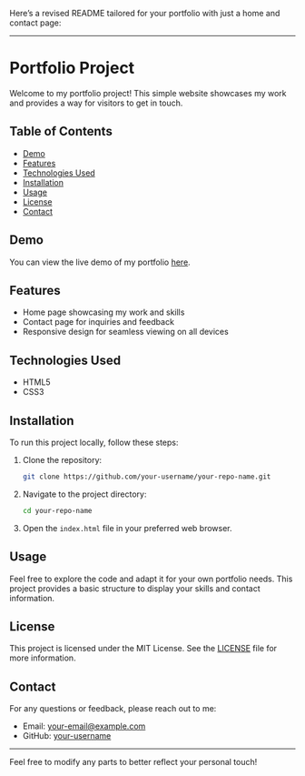 Here’s a revised README tailored for your portfolio with just a home and contact page:

---

# Portfolio Project

Welcome to my portfolio project! This simple website showcases my work and provides a way for visitors to get in touch.

## Table of Contents

- [Demo](#demo)
- [Features](#features)
- [Technologies Used](#technologies-used)
- [Installation](#installation)
- [Usage](#usage)
- [License](#license)
- [Contact](#contact)

## Demo

You can view the live demo of my portfolio [here](link-to-your-demo).

## Features

- Home page showcasing my work and skills
- Contact page for inquiries and feedback
- Responsive design for seamless viewing on all devices

## Technologies Used

- HTML5
- CSS3

## Installation

To run this project locally, follow these steps:

1. Clone the repository:
   ```bash
   git clone https://github.com/your-username/your-repo-name.git
   ```
2. Navigate to the project directory:
   ```bash
   cd your-repo-name
   ```
3. Open the `index.html` file in your preferred web browser.

## Usage

Feel free to explore the code and adapt it for your own portfolio needs. This project provides a basic structure to display your skills and contact information.

## License

This project is licensed under the MIT License. See the [LICENSE](LICENSE) file for more information.

## Contact

For any questions or feedback, please reach out to me:

- Email: your-email@example.com
- GitHub: [your-username](https://github.com/your-username)

---

Feel free to modify any parts to better reflect your personal touch!
